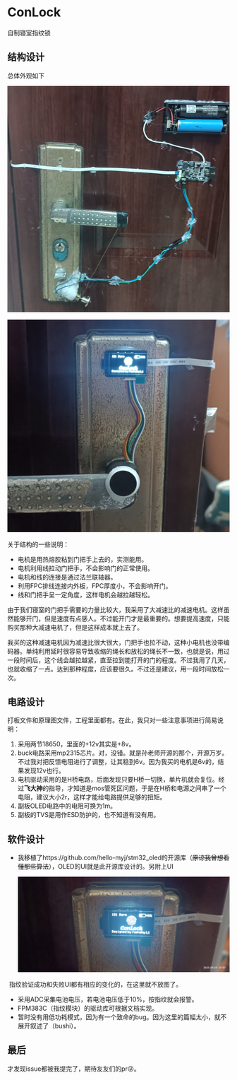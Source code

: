 # ConLock

自制寝室指纹锁

## 结构设计

总体外观如下

![](3_Document/image/室内.jpg)

![](3_Document/image/室外.jpg)

关于结构的一些说明：

- 电机是用热熔胶粘到门把手上去的，实测能用。
- 电机利用线拉动门把手，不会影响门的正常使用。
- 电机和线的连接是通过法兰联轴器。
- 利用FPC排线连接内外板，FPC厚度小，不会影响开门。
- 线和门把手呈一定角度，这样电机会越拉越轻松。

由于我们寝室的门把手需要的力量比较大，我采用了大减速比的减速电机。这样虽然能够开门，但是速度有点感人。不过能开门才是最重要的。想要提高速度，只能购买那种大减速电机了，但是这样成本就上去了。

我买的这种减速电机因为减速比很大很大，门把手也拉不动，这种小电机也没带编码器。单纯利用延时很容易导致收缩的绳长和放松的绳长不一致，也就是说，用过一段时间后，这个线会越拉越紧，直至拉到能打开的门的程度。不过我用了几天，也就收缩了一点。达到那种程度，应该要很久。不过还是建议，用一段时间放松一次。

## 电路设计

打板文件和原理图文件，工程里面都有。在此，我只对一些注意事项进行简易说明：

1. 采用两节18650，里面的+12v其实是+8v。
2. buck电路采用mp2315芯片。对，没错。就是孙老师开源的那个，开源万岁。不过我对把反馈电阻进行了调整，让其稳到6v。因为我买的电机是6v的，结果发现12v也行。
3. 电机驱动采用的是H桥电路，后面发现只要H桥一切换，单片机就会复位。经过**飞大神**的指导，才知道是mos管死区问题，于是在H桥和电源之间串了一个电阻，建议大小2r，这样才能给电路提供足够的扭矩。
4. 副板OLED电路中的电阻可换为1m。
5. 副板的TVS是用作ESD防护的，也不知道有没有用。

## 软件设计

- 我移植了https://github.com/hello-myj/stm32_oled的开源库（~~原谅我曾想看懂那些算法~~），OLED的UI就是此开源库设计的。另附上UI

  ![](3_Document/image/UI特写.jpg)

​		指纹验证成功和失败UI都有相应的变化的，在这里就不放图了。

- 采用ADC采集电池电压，若电池电压低于10%，按指纹就会报警。
- FPM383C（指纹模块）的驱动库可根据文档实现。
- 暂时没有用低功耗模式，因为有一个致命的bug。因为这里的篇幅太小，就不展开叙述了（bushi）。

## 最后

才发现issue都被我提完了，期待友友们的pr:stuck_out_tongue_winking_eye:。
